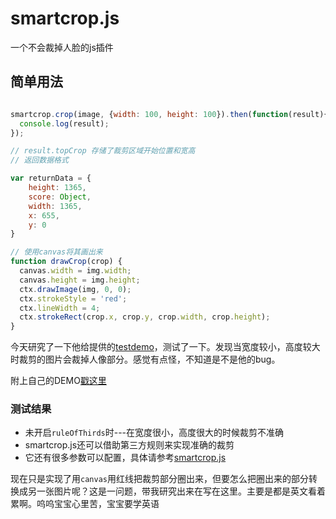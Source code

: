 smartcrop.js
============

一个不会裁掉人脸的js插件

## 简单用法

```js

smartcrop.crop(image, {width: 100, height: 100}).then(function(result){
  console.log(result);
});

// result.topCrop 存储了裁剪区域开始位置和宽高
// 返回数据格式

var returnData = {
	height: 1365,
	score: Object,
	width: 1365,
	x: 655,
	y: 0
}

// 使用canvas将其画出来
function drawCrop(crop) {
  canvas.width = img.width;
  canvas.height = img.height;
  ctx.drawImage(img, 0, 0);
  ctx.strokeStyle = 'red';
  ctx.lineWidth = 4;
  ctx.strokeRect(crop.x, crop.y, crop.width, crop.height);
}

```

今天研究了一下他给提供的[testdemo](https://29a.ch/sandbox/2014/smartcrop/examples/testbed.html)，测试了一下。发现当宽度较小，高度较大时裁剪的图片会裁掉人像部分。感觉有点怪，不知道是不是他的bug。

附上自己的DEMO[戳这里](https://smileyby.github.io/smartcrop.js/)

### 测试结果

* 未开启`ruleOfThirds`时---在宽度很小，高度很大的时候裁剪不准确
* smartcrop.js还可以借助第三方规则来实现准确的裁剪
* 它还有很多参数可以配置，具体请参考[smartcrop.js](https://github.com/jwagner/smartcrop.js)

现在只是实现了用`canvas`用红线把裁剪部分圈出来，但要怎么把圈出来的部分转换成另一张图片呢？这是一问题，带我研究出来在写在这里。主要是都是英文看着累啊。呜呜宝宝心里苦，宝宝要学英语